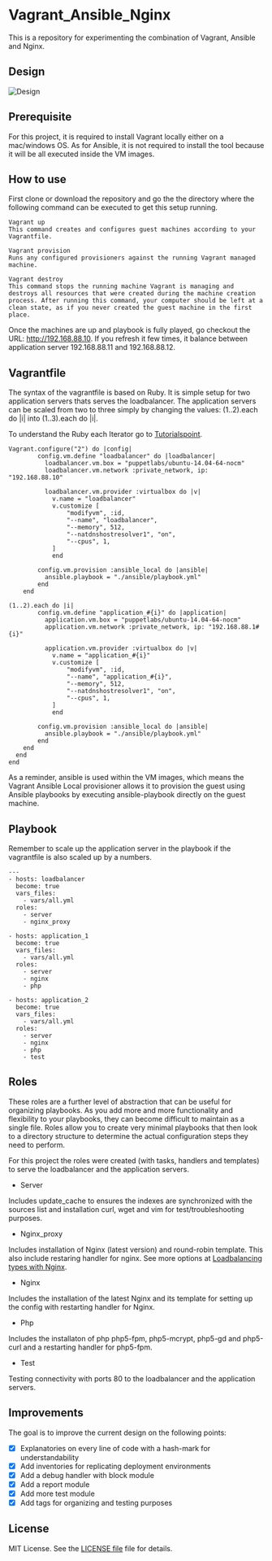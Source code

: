 # Vagrant_Ansible_Nginx

This is a repository for experimenting the combination of Vagrant, Ansible and Nginx.

## Design
![Design](https://lh3.googleusercontent.com/XDzGYwN1FIZzW5pAtJJauwuQL9bUGDi5oax2URKPHw7CKUe0KwXonqNU-rrCRFNGXzNMr3db1QE0HW0jvti5H9Y1158AI90Z378R1BqWe_T2XpycwphWVq71PMSUgRKJw3NmNOXx0dfEmhm_GKUSj0Ly3UA97UrpMNS9_p3_dGFo7tuewyOm4Oui8wMj1tyTzunXm5KtIskK4KI-FsQ3-wUuL5Ps8mDIgfEsO_-m8DsIsJNzVLNWgdvfdrXgn89eoTSg8a_MX3aTwC4S8DUkPIeKGpWbaLH-3ptGb6dnY0EyCd6PpsMvtnFUOSN-XzufP6-TCOViCSZbujWZvxvB7tvB0pC2LI8IzMlytZ0vHlBCJP6MVwoa5F8N4PYO4hX1xr4OQ0nhd4O0Jb76mlKZMfmxaKqTwyiI130sw7MNw9iB05Q5xhxnIdzhifdWN9LhBeyjx-57jC-uCSquCuvxsiykcnQT1xqNvfZbPSCLHZ1rNtZgJIM8j8JLjsi0k6svaJUn6yaM0fiEHWujJNeHLCQ2iB_wkkG-G0UFWH9B78aYo_pGl1gh_k9sc4NJMfIiEzB0hBYB9WY4zfyW5zMx_RlqXp8CJAKPBeV4KRe2zrf8LGtgmWE8Glg-2FUTUEHEN0mVqQ1cTfKWoNzGgmiAmR1VoMlzQKHEmWIOI1EJOQPqUg=w1366-h768-no)

## Prerequisite

For this project, it is required to install Vagrant locally either on a mac/windows OS. As for Ansible, it is not required to install the tool because it will be all executed inside the VM images.

## How to use

First clone or download the repository and go the the directory where the following command can be executed to get this setup running. 

```
Vagrant up
This command creates and configures guest machines according to your Vagrantfile.

Vagrant provision
Runs any configured provisioners against the running Vagrant managed machine.

Vagrant destroy
This command stops the running machine Vagrant is managing and destroys all resources that were created during the machine creation process. After running this command, your computer should be left at a clean state, as if you never created the guest machine in the first place.
```

Once the machines are up and playbook is fully played, go checkout the URL: http://192.168.88.10. If you refresh it few times, it balance between application server 192.168.88.11 and 192.168.88.12.

## Vagrantfile
The syntax of the vagrantfile is based on Ruby. It is simple setup for two application servers thats serves the loadbalancer. The application servers can be scaled from two to three simply by changing the values: (1..2).each do |i| into (1..3).each do |i|. 

To understand the Ruby each Iterator go to [Tutorialspoint](https://www.tutorialspoint.com/ruby/ruby_iterators.htm).

```
Vagrant.configure("2") do |config|
        config.vm.define "loadbalancer" do |loadbalancer|
          loadbalancer.vm.box = "puppetlabs/ubuntu-14.04-64-nocm"
          loadbalancer.vm.network :private_network, ip: "192.168.88.10"

          loadbalancer.vm.provider :virtualbox do |v|
            v.name = "loadbalancer"
            v.customize [
                "modifyvm", :id,
                "--name", "loadbalancer",
                "--memory", 512,
                "--natdnshostresolver1", "on",
                "--cpus", 1,
            ]
            end

        config.vm.provision :ansible_local do |ansible|
          ansible.playbook = "./ansible/playbook.yml"
        end
    end

(1..2).each do |i|
        config.vm.define "application_#{i}" do |application|
          application.vm.box = "puppetlabs/ubuntu-14.04-64-nocm"
          application.vm.network :private_network, ip: "192.168.88.1#{i}"

          application.vm.provider :virtualbox do |v|
            v.name = "application_#{i}"
            v.customize [
                "modifyvm", :id,
                "--name", "application_#{i}",
                "--memory", 512,
                "--natdnshostresolver1", "on",
                "--cpus", 1,
            ]
            end

        config.vm.provision :ansible_local do |ansible|
          ansible.playbook = "./ansible/playbook.yml"
        end
    end
  end
end
```
As a reminder, ansible is used within the VM images, which means the Vagrant Ansible Local provisioner allows it to provision the guest using Ansible playbooks by executing ansible-playbook directly on the guest machine.

## Playbook
Remember to scale up the application server in the playbook if the vagrantfile is also scaled up by a numbers. 

```
---
- hosts: loadbalancer
  become: true
  vars_files:
    - vars/all.yml
  roles:
    - server
    - nginx_proxy

- hosts: application_1
  become: true
  vars_files:
    - vars/all.yml
  roles:
    - server
    - nginx
    - php

- hosts: application_2
  become: true
  vars_files:
    - vars/all.yml
  roles:
    - server
    - nginx
    - php
    - test
```

## Roles
These roles are a further level of abstraction that can be useful for organizing playbooks. As you add more and more functionality and flexibility to your playbooks, they can become difficult to maintain as a single file. Roles allow you to create very minimal playbooks that then look to a directory structure to determine the actual configuration steps they need to perform.

For this project the roles were created (with tasks, handlers and templates) to serve the loadbalancer and the application servers. 

- Server

Includes update_cache to ensures the indexes are synchronized with the sources list and installation curl, wget and vim for test/troubleshooting purposes.

- Nginx_proxy

Includes installation of Nginx (latest version) and round-robin template. This also include restaring handler for nginx. 
See more options at [Loadbalancing types with Nginx](http://nginx.org/en/docs/http/load_balancing.html). 

- Nginx

Includes the installation of the latest Nginx and its template for setting up the config with restarting handler for Nginx. 

- Php

Includes the installaton of php php5-fpm, php5-mcrypt, php5-gd and php5-curl and a restarting handler for php5-fpm. 

- Test

Testing connectivity with ports 80 to the loadbalancer and the application servers.  

## Improvements

The goal is to improve the current design on the following points:

- [X] Explanatories on every line of code with a hash-mark for understandability
- [X] Add inventories for replicating deployment environments
- [X] Add a debug handler with block module 
- [X] Add a report module
- [X] Add more test module
- [X] Add tags for organizing and testing purposes

## License

MIT License. See the [LICENSE file](LICENSE) file for details.
